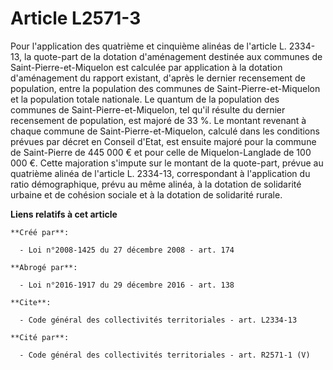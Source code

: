 # Article L2571-3

Pour l'application des quatrième et cinquième alinéas de l'article L. 2334-13, la quote-part de la dotation d'aménagement
destinée aux communes de Saint-Pierre-et-Miquelon est calculée par application à la dotation d'aménagement du rapport
existant, d'après le dernier recensement de population, entre la population des communes de Saint-Pierre-et-Miquelon et la
population totale nationale. Le quantum de la population des communes de Saint-Pierre-et-Miquelon, tel qu'il résulte du
dernier recensement de population, est majoré de 33 %. Le montant revenant à chaque commune de Saint-Pierre-et-Miquelon,
calculé dans les conditions prévues par décret en Conseil d'Etat, est ensuite majoré pour la commune de Saint-Pierre de 445
000 € et pour celle de Miquelon-Langlade de 100 000 €. Cette majoration s'impute sur le montant de la quote-part, prévue au
quatrième alinéa de l'article L. 2334-13, correspondant à l'application du ratio démographique, prévu au même alinéa, à la
dotation de solidarité urbaine et de cohésion sociale et à la dotation de solidarité rurale.

**Liens relatifs à cet article**

	**Créé par**:

	  - Loi n°2008-1425 du 27 décembre 2008 - art. 174

	**Abrogé par**:

	  - Loi n°2016-1917 du 29 décembre 2016 - art. 138

	**Cite**:

	  - Code général des collectivités territoriales - art. L2334-13

	**Cité par**:

	  - Code général des collectivités territoriales - art. R2571-1 (V)
